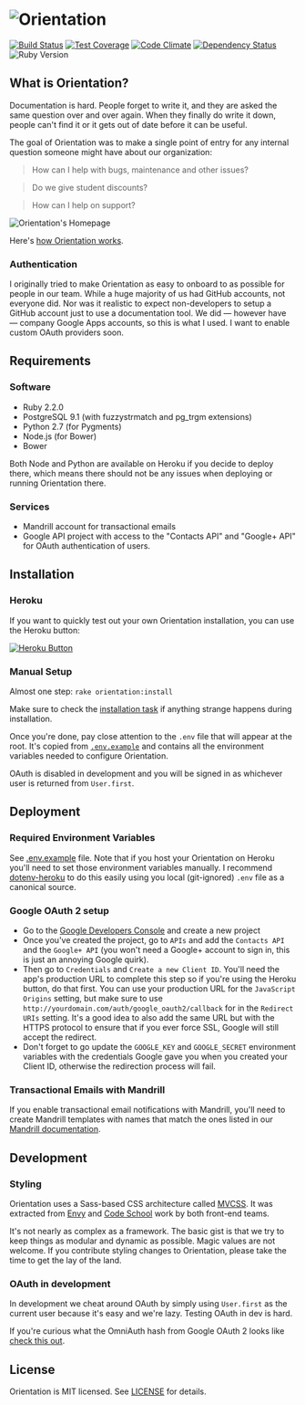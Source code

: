 # ![Orientation][orientation-logo]

[![Build Status][ci-image]][ci]
[![Test Coverage][codeclimate-coverage-image]][codeclimate]
[![Code Climate][codeclimate-image]][codeclimate]
[![Dependency Status][gemnasium-image]][gemnasium]
![Ruby Version][ruby-version-image]

## What is Orientation?

Documentation is hard. People forget to write it, and they are asked the
same question over and over again. When they finally do write it down,
people can't find it or it gets out of date before it can be useful.

The goal of Orientation was to make a single point of entry for any
internal question someone might have about our organization:

> How can I help with bugs, maintenance and other issues?

> Do we give student discounts?

> How can I help on support?

![Orientation's Homepage][orientation-homepage]

Here's [how Orientation works](doc/FEATURES.md).

### Authentication

I originally tried to make Orientation as easy to onboard to as possible for
people in our team. While a huge majority of us had GitHub accounts, not everyone
did. Nor was it realistic to expect non-developers to setup a GitHub account
just to use a documentation tool. We did — however have — company Google Apps
accounts, so this is what I used. I want to enable custom OAuth providers soon.

## Requirements

### Software
- Ruby 2.2.0
- PostgreSQL 9.1 (with fuzzystrmatch and pg_trgm extensions)
- Python 2.7 (for Pygments)
- Node.js (for Bower)
- Bower

Both Node and Python are available on Heroku if you decide to deploy there,
which means there should not be any issues when deploying or running Orientation
there.

### Services
- Mandrill account for transactional emails
- Google API project with access to the "Contacts API" and "Google+ API" for OAuth authentication of users.

## Installation

### Heroku
If you want to quickly test out your own Orientation installation, you can use
the Heroku button:

[![Heroku Button][heroku-image]][heroku]


### Manual Setup
Almost one step: `rake orientation:install`

Make sure to check the [installation task](lib/tasks/orientation.rake) if
anything strange happens during installation.

Once you're done, pay close attention to the `.env` file that will appear at the
root. It's copied from [`.env.example`](.env.example) and contains all the
environment variables needed to configure Orientation.

OAuth is disabled in development and you will be signed in as whichever
user is returned from `User.first`.

## Deployment

### Required Environment Variables

See [.env.example](.env.example) file. Note that if you host your Orientation
on Heroku you'll need to set those environment variables manually. I recommend
[dotenv-heroku](https://github.com/sideshowcoder/dotenv-heroku) to do this easily
using you local (git-ignored) `.env` file as a canonical source.

### Google OAuth 2 setup
- Go to the [Google Developers Console](https://console.developers.google.com/project) and create a new project
- Once you've created the project, go to `APIs` and add the `Contacts API` and the `Google+ API` (you won't need a Google+ account to sign in, this is just an annoying Google quirk).
- Then go to `Credentials` and `Create a new Client ID`. You'll need the app's production URL to complete this step so if you're using the Heroku button, do that first. You can use your production URL for the `JavaScript Origins` setting, but make sure to use `http://yourdomain.com/auth/google_oauth2/callback` for in the `Redirect URIs` setting. It's a good idea to also add the same URL but with the HTTPS protocol to ensure that if you ever force SSL, Google will still accept the redirect.
- Don't forget to go update the `GOOGLE_KEY` and `GOOGLE_SECRET` environment variables with the credentials Google gave you when you created your Client ID, otherwise the redirection process will fail.

### Transactional Emails with Mandrill

If you enable transactional email notifications with Mandrill, you'll need to create Mandrill templates with names 
that match the ones listed in our [Mandrill documentation](doc/MANDRILL.md).

## Development

### Styling

Orientation uses a Sass-based CSS architecture called [MVCSS](http://mvcss.io/).
It was extracted from [Envy](http://madewithenvy.com) and [Code School](http//codeschool.com)
work by both front-end teams.

It's not nearly as complex as a framework. The basic gist is that we try to
keep things as modular and dynamic as possible. Magic values are not welcome.
If you contribute styling changes to Orientation, please take the time to get
the lay of the land.

### OAuth in development
In development we cheat around OAuth by simply using `User.first` as the
current user because it's easy and we're lazy. Testing OAuth in dev is
hard.

If you're curious what the OmniAuth hash from Google OAuth 2 looks like [check
this out](doc/OAUTH.md).

[ci]: https://travis-ci.org/orientation/orientation
[ci-image]: https://travis-ci.org/orientation/orientation.svg?branch=master
[gemnasium]: https://gemnasium.com/olivierlacan/orientation
[gemnasium-image]: https://gemnasium.com/olivierlacan/orientation.svg
[codeclimate]: https://codeclimate.com/github/olivierlacan/orientation
[codeclimate-image]: https://codeclimate.com/github/olivierlacan/orientation/badges/gpa.svg
[codeclimate-coverage-image]: https://codeclimate.com/github/olivierlacan/orientation/badges/coverage.svg
[heroku]: https://heroku.com/deploy
[heroku-image]: https://www.herokucdn.com/deploy/button.svg
[ruby-version-image]: https://img.shields.io/badge/ruby-2.2.2-brightgreen.svg

[orientation-logo]: https://github.com/olivierlacan/orientation/blob/master/public/orientation_logo.png
[orientation-homepage]: https://cloud.githubusercontent.com/assets/65950/6814712/66cb4684-d281-11e4-800c-329726411b7e.png

## License

Orientation is MIT licensed. See [LICENSE](LICENSE) for details.
